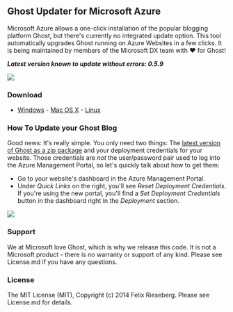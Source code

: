 ## Ghost Updater for Microsoft Azure
Microsoft Azure allows a one-click installation of the popular blogging platform Ghost, but there's currently no integrated update option. This tool automatically upgrades Ghost running on Azure Websites in a few clicks. It is being maintained by members of the Microsoft DX team with :heart: for Ghost!

***Latest version known to update without errors: 0.5.9***

![](https://raw.githubusercontent.com/felixrieseberg/Ghost-Updater-Azure/master/docs/screens.png)

### Download
- [Windows](https://github.com/felixrieseberg/Ghost-Updater-Azure/releases/download/v0.6.1/GhostUpdater-0.6.1-win.zip) - [Mac OS X](https://github.com/felixrieseberg/Ghost-Updater-Azure/releases/download/v0.6.1/GhostUpdater-0.6.1-osx.dmg) - [Linux](https://github.com/felixrieseberg/Ghost-Updater-Azure/releases/download/v0.6.1/GhostUpdater-0.6.1-linux.zip)

### How To Update your Ghost Blog
Good news: It's really simple. You only need two things: The [latest version of Ghost as a zip package](https://ghost.org/download) and your deployment credentials for your website. Those credentials are _not_ the user/password pair used to log into the Azure Management Portal, so let's quickly talk about how to get them:

- Go to your website's dashboard in the Azure Management Portal. 
- Under *Quick Links* on the right, you'll see *Reset Deployment Credentials*. If you're using the new portal, you'll find a *Set Deployment Credentials* button in the dashboard right in the *Deployment* section.

![](https://raw.githubusercontent.com/felixrieseberg/Ghost-Updater-Azure/master/docs/password-screen2.png)

### Support
We at Microsoft love Ghost, which is why we release this code. It is not a Microsoft product - there is no warranty or support of any kind. Please see License.md if you have any questions.

### License
The MIT License (MIT), Copyright (c) 2014 Felix Rieseberg. Please see License.md for details.
